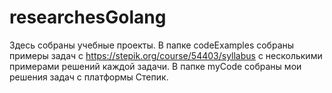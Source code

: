 # researchesGolang
Здесь собраны учебные проекты.
В папке codeExamples собраны примеры задач с https://stepik.org/course/54403/syllabus с несколькими примерами решений каждой задачи.
В папке myCode собраны мои решения задач с платформы Степик.
